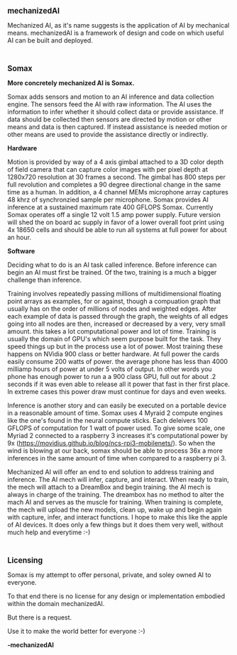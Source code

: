 <span style="font-size:larger;">**mechanizedAI**</span>

Mechanized AI, as it's name suggests is the application of AI by mechanical means.
mechanizedAI is a framework of design and code on which useful AI can be built and
deployed.

&nbsp;

<span style="font-size:larger;">**Somax**</span>

**More concretely mechanized AI is Somax.**

Somax adds sensors and motion to an AI inference and
data collection engine. The sensors feed the AI with raw information. The AI
uses the information to infer whether it should collect data or provide assistance.
If data should be collected then sensors are directed by motion or other means
and data is then captured. If instead assistance is needed motion or other means
are used to provide the assistance directly or indirectly.

**Hardware**

Motion is provided by way of a 4 axis gimbal attached to a 3D color depth of field
camera that can capture color images with per pixel depth at 1280x720 resolution
at 30 frames a second. The gimbal has 800 steps per full revolution and completes a
90 degree directional change in the same time as a human. In addition, a 4 channel
MEMs microphone array captures 48 khrz of synchronzied sample per microphone. Somax
provides AI inference at a sustained maximum rate 400 GFLOPS Somax. Currently Somax
operates off a single 12 volt 1.5 amp power supply. Future version will shed the
on board ac supply in favor of a lower overall foot print using 4x 18650 cells and
should be able to run all systems at full power for about an hour.

**Software**

Deciding what to do is an AI task called inference. Before inference can begin
an AI must first be trained. Of the two, training is a much a bigger challenge than
inference.

Training involves repeatedly passing millions of multidimensional floating
point arrays as examples, for or against, though a compuation graph that usually
has on the order of millions of nodes and weighted edges. After each example of
data is passed through the graph, the weights of all edges going into all nodes
are then, increased or decreased by a very, very small amount. this takes a lot
computational power and lot of time. Training is usually the domain of GPU's which
seem purpose built for the task. They speed things up but in the process use a lot
of power. Most training these happens on NVidia 900 class or better hardware. At full
power the cards easily consume 200 watts of power. the average phone has less than
4000 milliamp hours of power at under 5 volts of output. In other words you phone
has enough power to run a a 900 class GPU, full out for about .2 seconds if it was
even able to release all it power that fast in ther first place. In extreme cases this
power draw must continue for days and even weeks.

Inference is another story and can easily be executed on a portable device in
a reasonable amount of time. Somax uses 4 Myraid 2 compute engines like the one's
found in the neural compute sticks. Each deleivers 100 GFLOPS of computation for
1 watt of power used. To give some scale, one Myriad 2 connected to a raspberry 3
increases it's computational power by 9x (https://movidius.github.io/blog/ncs-rpi3-mobilenets/).
So when the wind is blowing at our back, somax should be able to process 36x
a more inferences in the same amount of time when compared to a raspberry pi 3.

Mechanized AI will offer an end to end solution to address training and inference.
The AI mech will infer, capture, and interact. When ready to train, the mech will
attach to a DreamBox and begin training. the AI mech is always in charge of the
training. The dreambox has no method to alter the mach AI and serves as the muscle
for training. When training is complete, the mech will upload the new models, clean up,
wake up and begin again with capture, infer, and interact functions. I hope to make
this like the apple of AI devices. It does only a few things but it does them very
well, without much help and everytime :-)

&nbsp;


<span style="font-size:larger;">**Licensing**</span>

Somax is my attempt to offer personal, private, and soley owned AI to
everyone.

To that end there is no license for any design or implementation embodied within
the domain mechanizedAI.

But there is a request.

Use it to make the world better for everyone :-)

**-mechanizedAI**